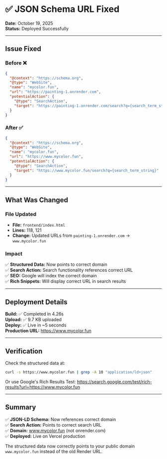 # ✅ JSON Schema URL Fixed

**Date:** October 19, 2025  
**Status:** Deployed Successfully

---

## Issue Fixed

### Before ❌
```json
{
  "@context": "https://schema.org",
  "@type": "WebSite",
  "name": "mycolor.fun",
  "url": "https://painting-1.onrender.com",
  "potentialAction": {
    "@type": "SearchAction",
    "target": "https://painting-1.onrender.com/search?q={search_term_string}"
  }
}
```

### After ✅
```json
{
  "@context": "https://schema.org",
  "@type": "WebSite",
  "name": "mycolor.fun",
  "url": "https://www.mycolor.fun",
  "potentialAction": {
    "@type": "SearchAction",
    "target": "https://www.mycolor.fun/search?q={search_term_string}"
  }
}
```

---

## What Was Changed

### File Updated
- **File:** `frontend/index.html`
- **Lines:** 118, 121
- **Change:** Updated URLs from `painting-1.onrender.com` → `www.mycolor.fun`

### Impact
✅ **Structured Data:** Now points to correct domain  
✅ **Search Action:** Search functionality references correct URL  
✅ **SEO:** Google will index the correct domain  
✅ **Rich Snippets:** Will display correct URL in search results

---

## Deployment Details

**Build:** ✅ Completed in 4.26s  
**Upload:** ✅ 9.7 KB uploaded  
**Deploy:** ✅ Live in ~5 seconds  
**Production URL:** https://www.mycolor.fun

---

## Verification

Check the structured data at:
```bash
curl -s https://www.mycolor.fun | grep -A 10 "application/ld+json"
```

Or use Google's Rich Results Test:
https://search.google.com/test/rich-results?url=https://www.mycolor.fun

---

## Summary

✅ **JSON-LD Schema:** Now references correct domain  
✅ **Search Action:** Points to correct search URL  
✅ **Domain:** www.mycolor.fun (not onrender.com)  
✅ **Deployed:** Live on Vercel production

The structured data now correctly points to your public domain `www.mycolor.fun` instead of the old Render URL.

